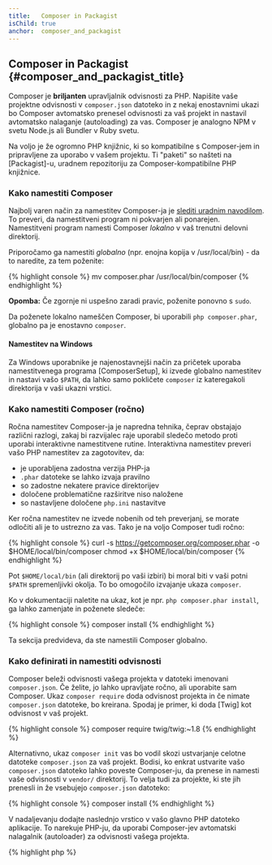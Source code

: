```yaml
---
title:   Composer in Packagist
isChild: true
anchor:  composer_and_packagist
---
```


## Composer in Packagist {#composer_and_packagist_title}

Composer je **briljanten** upravljalnik odvisnosti za PHP. Napišite vaše projektne odvisnosti v `composer.json` datoteko in z nekaj enostavnimi ukazi bo Composer avtomatsko prenesel odvisnosti za vaš projekt in nastavil avtomatsko nalaganje (autoloading) za vas. Composer je analogno NPM v svetu Node.js ali Bundler v Ruby svetu.

Na voljo je že ogromno PHP knjižnic, ki so kompatibilne s Composer-jem in pripravljene za uporabo v vašem projektu. Ti
"paketi" so našteti na [Packagist]-u, uradnem repozitoriju za Composer-kompatibilne PHP knjižnice.

### Kako namestiti Composer

Najbolj varen način za namestitev Composer-ja je [slediti uradnim navodilom](https://getcomposer.org/download/).
To preveri, da namestitveni program ni pokvarjen ali ponarejen.
Namestitveni program namesti Composer *lokalno* v vaš trenutni delovni direktorij.

Priporočamo ga namestiti *globalno* (npr. enojna kopija v /usr/local/bin) - da to naredite, za tem poženite:

{% highlight console %}
mv composer.phar /usr/local/bin/composer
{% endhighlight %}

**Opomba:** Če zgornje ni uspešno zaradi pravic, poženite ponovno s `sudo`.

Da poženete lokalno nameščen Composer, bi uporabili `php composer.phar`, globalno pa je enostavno `composer`.

#### Namestitev na Windows

Za Windows uporabnike je najenostavnejši način za pričetek uporaba namestitvenega programa [ComposerSetup], ki
izvede globalno namestitev in nastavi vašo `$PATH`, da lahko samo pokličete `composer` iz kateregakoli
direktorija v vaši ukazni vrstici.

### Kako namestiti Composer (ročno)

Ročna namestitev Composer-ja je napredna tehnika, čeprav obstajajo različni razlogi, zakaj
bi razvijalec raje uporabil sledečo metodo proti uporabi interaktivne namestitvene rutine. Interaktivna
namestitev preveri vašo PHP namestitev za zagotovitev, da:

- je uporabljena zadostna verzija PHP-ja
- `.phar` datoteke se lahko izvaja pravilno
- so zadostne nekatere pravice direktorijev
- določene problematične razširitve niso naložene
- so nastavljene določene `php.ini` nastavitve

Ker ročna namestitev ne izvede nobenih od teh preverjanj, se morate odločiti ali je to
ustrezno za vas. Tako je na voljo Composer tudi ročno:

{% highlight console %}
curl -s https://getcomposer.org/composer.phar -o $HOME/local/bin/composer
chmod +x $HOME/local/bin/composer
{% endhighlight %}

Pot `$HOME/local/bin` (ali direktorij po vaši izbiri) bi moral biti v vaši potni `$PATH` spremenljivki okolja.
To bo omogočilo izvajanje ukaza `composer`.

Ko v dokumentaciji naletite na ukaz, kot je npr. `php composer.phar install`, ga lahko
zamenjate in poženete sledeče:

{% highlight console %}
composer install
{% endhighlight %}

Ta sekcija predvideva, da ste namestili Composer globalno.

### Kako definirati in namestiti odvisnosti

Composer beleži odvisnosti vašega projekta v datoteki imenovani `composer.json`. Če želite, jo lahko upravljate
ročno, ali uporabite sam Composer. Ukaz `composer require` doda odvisnost projekta
in če nimate `composer.json` datoteke, bo kreirana. Spodaj je primer, ki doda [Twig]
kot odvisnost v vaš projekt.

{% highlight console %}
composer require twig/twig:~1.8
{% endhighlight %}

Alternativno, ukaz `composer init` vas bo vodil skozi ustvarjanje celotne datoteke `composer.json`
za vaš projekt. Bodisi, ko enkrat ustvarite vašo `composer.json` datoteko lahko poveste Composer-ju,
da prenese in namesti vaše odvisnosti v `vendor/` direktorij. To velja tudi za projekte,
ki ste jih prenesli in že vsebujejo `composer.json` datoteko:

{% highlight console %}
composer install
{% endhighlight %}

V nadaljevanju dodajte naslednjo vrstico v vašo glavno PHP datoteko aplikacije. To narekuje PHP-ju, da uporabi Composer-jev
avtomatski nalagalnik (autoloader) za odvisnosti vašega projekta.

{% highlight php %}
<?php
require 'vendor/autoload.php';
{% endhighlight %}

Sedaj lahko uporabite odvisnosti vašega projekta in bodo avtomatsko naložene na zahtevo.

### Posodobitev vaših odvisnosti

Composer ustvari datoteko imenovano `composer.lock`, ki shrani točno verzijo za vsak paket, ki ga je
prenesel, ko ste prvič pognali ukaz `composer install`. Če delite vaš projekt z drugimi razvijalci in je datoteka `composer.lock`
del vaše distribucije, bodo ob ukazu `composer install` dobili točno enake verzije kot vi. Za posodobitev vaših odvisnosti poženite ukaz `composer update`.

To je najbolj uporabno, ko definirate vaše verzije zahtev fleksibilno. Na primer zahtevana verzija
`~1.8` pomeni "karkoli novejše od `1.8.0`, vendar manj kot `2.0.x-dev`". Lahko uporabite tudi
nadomestni znak `*` kot pri `1.8.*`. Sedaj bo Composer ukaz `php composer.phar update` nadgradil vse vaše
odvisnosti na najnovejše verzije, ki ustrezajo omejitvam, ki ste jih definirali.

### Obvestila posodobitev

Da dobite obvestila o novih verzijah izdaj se lahko naročite na [VersionEye], spletno storitev,
ki nadzira vaše GitHub in BitBucket račune za `composer.json` datotekami in pošilja e-pošto z novimi
izdajami paketov.

### Preverjanje vaših odvisnosti za varnostnimi težavami

[Security Advisories Checker] je spletni servis in orodje za ukazno vrstico (CLI), ki bo tako preučil vašo datoteko `composer.lock`
kot vam tudi povedal, če potrebujete kakšne posodobitve za vaše odvisnosti.

### Upravljanje globalnih odvisnosti s Composer-jem

Composer lahko tudi upravlja globalne odvisnosti in njihove zagonske datoteke. Uporaba je enostavna, vse kar morate
narediti je, da dodate predpono `global` vašim ukazom. Če na primer želite namestiti PHPUnit in ga imeti
na voljo globalno, poženite sledeči ukaz:

{% highlight console %}
composer global require phpunit/phpunit
{% endhighlight %}

To bo ustvarilo mapo `~/.composer`, kjer bodo domovale vaše globalne odvisnosti. Da imate nameščene
paketne zagonske datoteke in na voljo kjerkoli, bi potem dodali `~/.composer/vendor/bin` k vaši
spremenljivki `$PATH`.

* [Naučite se o Composer-ju]


[Packagist]: http://packagist.org/
[Twig]: http://twig.sensiolabs.org
[VersionEye]: https://www.versioneye.com/
[Security Advisories Checker]: https://security.sensiolabs.org/
[Naučite se o Composer-ju]: http://getcomposer.org/doc/00-intro.md
[ComposerSetup]: https://getcomposer.org/Composer-Setup.exe

